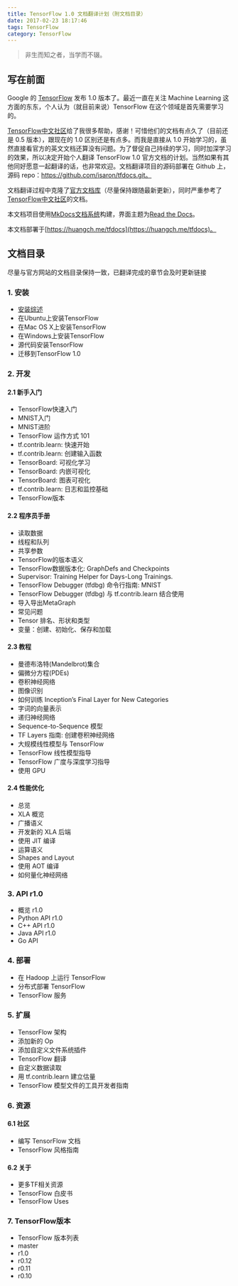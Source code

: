 ```yaml
---
title: TensorFlow 1.0 文档翻译计划（附文档目录）
date: 2017-02-23 18:17:46
tags: TensorFlow
category: TensorFlow
---
```


> 非生而知之者，当学而不辍。

## 写在前面

Google 的 [TensorFlow](https://www.tensorflow.org/) 发布 1.0 版本了。最近一直在关注 Machine Learning 这方面的东东，个人认为（就目前来说）TensorFlow 在这个领域是首先需要学习的。

[TensorFlow中文社区](http://www.tensorfly.cn)给了我很多帮助，感谢！可惜他们的文档有点久了（目前还是 0.5 版本），跟现在的 1.0 区别还是有点多。而我是直接从 1.0 开始学习的，虽然直接看官方的英文文档还算没有问题。为了督促自己持续的学习，同时加深学习的效果，所以决定开始个人翻译 TensorFlow 1.0 官方文档的计划。当然如果有其他同好愿意一起翻译的话，也非常欢迎。文档翻译项目的源码部署在 Github 上，源码 repo：https://github.com/isaron/tfdocs.git。

文档翻译过程中克隆了[官方文档库](https://github.com/tensorflow/tensorflow/tree/master/tensorflow/g3doc)（尽量保持跟随最新更新），同时严重参考了[TensorFlow中文社区](http://www.tensorfly.cn/)的文档。

本文档项目使用[MkDocs文档系统](http://mkdocs.org)构建，界面主题为[Read the Docs](https://readthedocs.org/)。

本文档部署于[https://huangch.me/tfdocs](https://huangch.me/tfdocs)。

## 文档目录
尽量与官方网站的文档目录保持一致，已翻译完成的章节会及时更新链接
<!-- more -->
### 1. 安装

* [安装综述](https://huangch.me/tfdocs/install/install-index)
* 在Ubuntu上安装TensorFlow
* 在Mac OS X上安装TensorFlow
* 在Windows上安装TensorFlow
* 源代码安装TensorFlow
* 迁移到TensorFlow 1.0

### 2. 开发

#### 2.1 新手入门

* TensorFlow快速入门
* MNIST入门
* MNIST进阶
* TensorFlow 运作方式 101
* tf.contrib.learn: 快速开始
* tf.contrib.learn: 创建输入函数
* TensorBoard: 可视化学习
* TensorBoard: 内嵌可视化
* TensorBoard: 图表可视化
* tf.contrib.learn: 日志和监控基础
* TensorFlow版本

#### 2.2 程序员手册

* 读取数据
* 线程和队列
* 共享参数
* TensorFlow的版本语义
* TensorFlow数据版本化: GraphDefs and Checkpoints
* Supervisor: Training Helper for Days-Long Trainings.
* TensorFlow Debugger (tfdbg) 命令行指南: MNIST
* TensorFlow Debugger (tfdbg) 与 tf.contrib.learn 结合使用
* 导入导出MetaGraph
* 常见问题
* Tensor 排名、形状和类型
* 变量：创建、初始化、保存和加载

#### 2.3 教程

* 曼德布洛特(Mandelbrot)集合
* 偏微分方程(PDEs)
* 卷积神经网络
* 图像识别
* 如何训练 Inception’s Final Layer for New Categories
* 字词的向量表示
* 递归神经网络
* Sequence-to-Sequence 模型
* TF Layers 指南: 创建卷积神经网络
* 大规模线性模型与 TensorFlow
* TensorFlow 线性模型指导
* TensorFlow 广度与深度学习指导
* 使用 GPU

#### 2.4 性能优化

* 总览
* XLA 概览
* 广播语义
* 开发新的 XLA 后端
* 使用 JIT 编译
* 运算语义
* Shapes and Layout
* 使用 AOT 编译
* 如何量化神经网络

### 3. API r1.0

* 概览 r1.0
* Python API r1.0
* C++ API r1.0
* Java API r1.0
* Go API

### 4. 部署

* 在 Hadoop 上运行 TensorFlow
* 分布式部署 TensorFlow
* TensorFlow 服务

### 5. 扩展

* TensorFlow 架构
* 添加新的 Op
* 添加自定义文件系统插件
* TensorFlow 翻译
* 自定义数据读取
* 用 tf.contrib.learn 建立估量
* TensorFlow 模型文件的工具开发者指南

### 6. 资源

#### 6.1 社区

* 编写 TensorFlow 文档
* TensorFlow 风格指南

#### 6.2 关于

* 更多TF相关资源
* TensorFlow 白皮书
* TensorFlow Uses

### 7. TensorFlow版本

* TensorFlow 版本列表
* master
* r1.0
* r0.12
* r0.11
* r0.10

